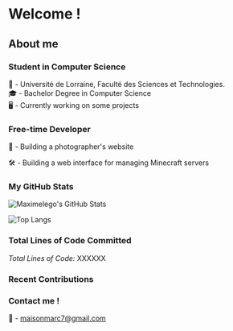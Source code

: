 # Welcome !

## About me

### Student in Computer Science

🏫 - Université de Lorraine, Faculté des Sciences et Technologies.<br/>
🎓 - Bachelor Degree in Computer Science<br/>
🖥️ - Currently working on some projects<br/>

### Free-time Developer

📸 - Building a photographer's website

🛠️ - Building a web interface for managing Minecraft servers

### My GitHub Stats

![Maximelego's GitHub Stats](https://github-readme-stats-kappa-ten-79.vercel.app/api?username=Maximelego&show_icons=true&count_private=true&include_all_commits=true)

![Top Langs](https://github-readme-stats-kappa-ten-79.vercel.app/api/top-langs/?username=Maximelego&layout=compact&count_private=true)


### Total Lines of Code Committed

*Total Lines of Code:* XXXXXX

### Recent Contributions

<!--START_SECTION:activity-->
<!--END_SECTION:activity-->

### Contact me !

📨 - maisonmarc7@gmail.com
